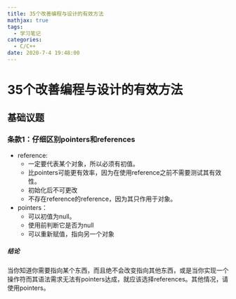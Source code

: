 ```yaml
---
title: 35个改善编程与设计的有效方法
mathjax: true
tags:
  - 学习笔记
categories:
  - C/C++
date: 2020-7-4 19:48:00
---
```

# 35个改善编程与设计的有效方法

## 基础议题
### 条款1：仔细区别pointers和references

* reference:
    + 一定要代表某个对象，所以必须有初值。
    + 比pointers可能更有效率，因为在使用reference之前不需要测试其有效性。
    + 初始化后不可更改
    + 不存在reference的reference，因为其只作用于对象。
* pointers：
    + 可以初值为null。
    + 使用前判断它是否为null
    + 可以重新赋值，指向另一个对象

##### 结论
当你知道你需要指向某个东西，而且绝不会改变指向其他东西，或是当你实现一个操作符而其语法需求无法有pointers达成，就应该选择references。其他情况，请使用pointers。